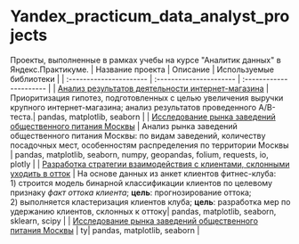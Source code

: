 # Yandex_practicum_data_analyst_projects
Проекты, выполненные в рамках учебы на курсе "Аналитик данных" в Яндекс.Практикуме.
| Название проекта | Описание | Используемые библиотеки | 
| :---------------------- | :---------------------- | :---------------------- |
| [Анализ результатов деятельности интернет-магазина](https://github.com/LanaLight2020/Yandex_practicum_data_analyst_projects/tree/main/Анализ%20результатов%20деятельности%20интернет-магазина) | Приоритизация гипотез, подготовленных с целью увеличения выручки крупного интернет-магазина; анализ результатов проведенного A/B-теста.| pandas, matplotlib, seaborn |
| [Исследование рынка заведений общественного питания Москвы](https://nbviewer.jupyter.org/github/LanaLight2020/Yandex_practicum_data_analyst_projects/blob/133dfb26b1dfaf17c434f002cedfbb66b2263cb3/Исследование%20рынка%20заведений%20общественного%20питания%20Москвы/Исследование%20рынка%20заведений%20общественного%20питания%20Москвы.ipynb#step2) | Анализ рынка заведений общественного питания Москвы: по видам заведений, количеству посадочных мест, особенностям распределения по территории Москвы | pandas, matplotlib, seaborn, numpy, geopandas, folium, requests, io, plotly |
| [Разработка стратегии взаимодействия с клиентами, склонными уходить в отток](https://github.com/LanaLight2020/Yandex_practicum_data_analyst_projects/tree/main/Разработка%20стратегии%20взаимодействия%20с%20клиентами%2C%20склонными%20уходить%20в%20отток) | На основе данных из анкет клиентов фитнес-клуба: <br>1) строится модель бинарной классификации клиентов по целевому признаку *факт оттока клиента*; **цель**: прогнозирование оттока;<br>2) выполняется кластеризация клиентов клуба; **цель**: разработка мер по удержанию клиентов, склонных к оттоку| pandas, matplotlib, seaborn, sklearn, scipy |
| [Исследование рынка заведений общественного питания Москвы](https://github.com/LanaLight2020/Yandex_practicum_data_analyst_projects/tree/main/Исследование%20рынка%20заведений%20общественного%20питания%20Москвы) | ty| pandas, matplotlib, seaborn |
